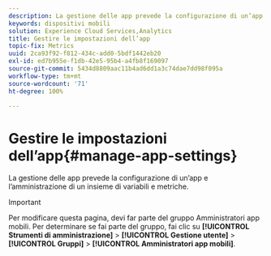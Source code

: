 ```yaml
---
description: La gestione delle app prevede la configurazione di un’app e l’amministrazione di un insieme di variabili e metriche.
keywords: dispositivi mobili
solution: Experience Cloud Services,Analytics
title: Gestire le impostazioni dell’app
topic-fix: Metrics
uuid: 2ca93f92-f812-434c-add0-5bdf1442eb20
exl-id: ed7b955e-f1db-42e5-95b4-a4fb8f169097
source-git-commit: 5434d8809aac11b4ad6dd1a3c74dae7dd98f095a
workflow-type: tm+mt
source-wordcount: '71'
ht-degree: 100%

---
```


# Gestire le impostazioni dell’app{#manage-app-settings}

La gestione delle app prevede la configurazione di un’app e l’amministrazione di un insieme di variabili e metriche.

>[!IMPORTANT]
>
>Per modificare questa pagina, devi far parte del gruppo Amministratori app mobili. Per determinare se fai parte del gruppo, fai clic su **[!UICONTROL Strumenti di amministrazione]** > **[!UICONTROL Gestione utente]** > **[!UICONTROL Gruppi]** > **[!UICONTROL Amministratori app mobili]**.
